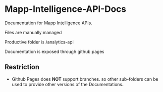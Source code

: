 # Mapp-Intelligence-API-Docs
Documentation for Mapp Intelligence APIs.

Files are manually managed

Productive folder is /analytics-api

Documentation is exposed through github pages

## Restriction
- Github Pages does **NOT** support branches. so other sub-folders can be used to provide other versions of the Documentations.


